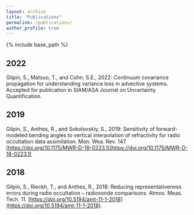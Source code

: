 ```yaml
---
layout: archive
title: "Publications"
permalink: /publications/
author_profile: true
---
```


{% include base_path %}


2022
------
Gilpin, S., Matsuo, T., and Cohn, S.E., 2022: Continuum covariance propagation for understanding variance loss in advective systems. Accepted for publication in SIAM/ASA Journal on Uncertainty Quantification.


2019
------
Gilpin, S., Anthes, R., and Sokolovskiy, S., 2019: Sensitivity of forward-modeled bending angles to vertical interpolation of refractivity for radio occultation data assimilation. Mon. Wea. Rev. 147. [https://doi.org/10.1175/MWR-D-18-0223.1](https://doi.org/10.1175/MWR-D-18-0223.1)


2018
------
Gilpin, S., Rieckh, T., and Anthes, R., 2018: Reducing representativeness errors during radio occultation – radiosonde comparisons. Atmos. Meas. Tech. 11. [https://doi.org/10.5194/amt-11-1-2018](https://doi.org/10.5194/amt-11-1-2018).
